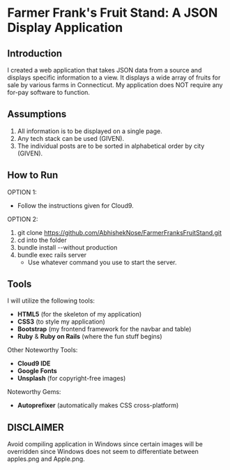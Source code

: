 # Farmer Frank's Fruit Stand: A JSON Display Application

## Introduction
I created a web application that takes JSON data from a source and displays specific information to a view. It displays a wide array of fruits for sale by various farms in Connecticut. My application does NOT require any for-pay software to function.
 
## Assumptions
1. All information is to be displayed on a single page.
2. Any tech stack can be used (GIVEN).
3. The individual posts are to be sorted in alphabetical order by city (GIVEN).

## How to Run

OPTION 1:

* Follow the instructions given for Cloud9.

OPTION 2:

1. git clone https://github.com/AbhishekNose/FarmerFranksFruitStand.git
2. cd into the folder
3. bundle install --without production
4. bundle exec rails server
	* Use whatever command you use to start the server.


## Tools
I will utilize the following tools:
* **HTML5** (for the skeleton of my application)
* **CSS3** (to style my application)
* **Bootstrap** (my frontend framework for the navbar and table)
* **Ruby** & **Ruby on Rails** (where the fun stuff begins)

Other Noteworthy Tools:
* **Cloud9 IDE**
* **Google Fonts**
* **Unsplash** (for copyright-free images)

Noteworthy Gems:
* **Autoprefixer** (automatically makes CSS cross-platform)

## DISCLAIMER
Avoid compiling application in Windows since certain images will be overridden since Windows does not seem to differentiate between apples.png and Apple.png.
